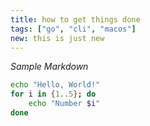 ```yaml
---
title: how to get things done
tags: ["go", "cli", "macos"] 
new: this is just new
---
```


_Sample Markdown_
```bash
echo "Hello, World!"
for i in {1..5}; do
    echo "Number $i"
done
```

